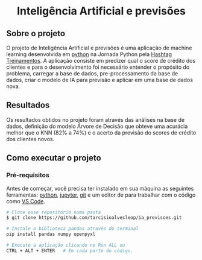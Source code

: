 <h1 align=center>Inteligência Artificial e previsões</h1> 

## Sobre o projeto

 O projeto de Inteligência Artificial e previsões é uma aplicação de machine learning desenvolvida em [python](https://www.python.org/) na Jornada Python pela [Hashtag Treinamentos](https://www.hashtagtreinamentos.com/).
A aplicação consiste em predizer qual o score de crédito dos clientes e para o desenvolvimento foi necessário entender o propósito do problema, carregar a base de dados, pre-processamento da base de dados, 
criar o modelo de IA para previsão e aplicar em uma base de dados nova.

## Resultados
Os resultados obtidos no projeto foram através das análises na base de dados, definição do modelo Árvore de Decisão que obteve uma acurácia melhor que o KNN (82% a 74%) e o acerto da previsão
do scores de crédito dos clientes novos.

## Como executar o projeto

### Pré-requisitos
Antes de começar, você precisa ter instalado em sua máquina as seguintes ferramentas: [python](https://www.python.org/), [jupyter](https://jupyter.org/), [git](https://git-scm.com/) e um editor de para trabalhar com o código como [VS Code](https://code.visualstudio.com/).

``` bash
# Clone esse repositório numa pasta
$ git clone https://github.com/tarcisioalvesleop/ia_previsoes.git

# Instale a biblioteca pandas através do terminal
pip install pandas numpy openpyxl

# Execute a aplicação clicando no Run ALL ou 
CTRL + ALT + ENTER   # Em cada parte do código.

```
